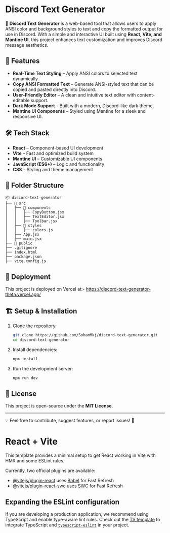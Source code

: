 # Discord Text Generator

🚀 **Discord Text Generator** is a web-based tool that allows users to apply ANSI color and background styles to text and copy the formatted output for use in Discord. With a simple and interactive UI built using **React, Vite, and Mantine UI**, this project enhances text customization and improves Discord message aesthetics.

## 🎨 Features
- **Real-Time Text Styling** – Apply ANSI colors to selected text dynamically.
- **Copy ANSI Formatted Text** – Generate ANSI-styled text that can be copied and pasted directly into Discord.
- **User-Friendly Editor** – A clean and intuitive text editor with content-editable support.
- **Dark Mode Support** – Built with a modern, Discord-like dark theme.
- **Mantine UI Components** – Styled using Mantine for a sleek and responsive UI.

## 🛠️ Tech Stack
- **React** – Component-based UI development
- **Vite** – Fast and optimized build system
- **Mantine UI** – Customizable UI components
- **JavaScript (ES6+)** – Logic and functionality
- **CSS** – Styling and theme management

## 📂 Folder Structure
```
📦 discord-text-generator
├── 📂 src
│   ├── 📂 components
│   │   ├── CopyButton.jsx
│   │   ├── TextEditor.jsx
│   │   ├── Toolbar.jsx
│   ├── 📂 styles
│   │   ├── colors.js
│   ├── App.jsx
│   ├── main.jsx
├── 📂 public
├── .gitignore
├── index.html
├── package.json
├── vite.config.js
```

## 🚀 Deployment
This project is deployed on Vercel at:-
https://discord-text-generator-theta.vercel.app/


## 🏗️ Setup & Installation
1. Clone the repository:
   ```bash
   git clone https://github.com/SohamMkj/discord-text-generator.git
   cd discord-text-generator
   ```
2. Install dependencies:
   ```bash
   npm install
   ```
3. Run the development server:
   ```bash
   npm run dev
   ```

## 📜 License
This project is open-source under the **MIT License**.

---
💡 Feel free to contribute, suggest features, or report issues! 🎉




# React + Vite

This template provides a minimal setup to get React working in Vite with HMR and some ESLint rules.

Currently, two official plugins are available:

- [@vitejs/plugin-react](https://github.com/vitejs/vite-plugin-react/blob/main/packages/plugin-react/README.md) uses [Babel](https://babeljs.io/) for Fast Refresh
- [@vitejs/plugin-react-swc](https://github.com/vitejs/vite-plugin-react-swc) uses [SWC](https://swc.rs/) for Fast Refresh

## Expanding the ESLint configuration

If you are developing a production application, we recommend using TypeScript and enable type-aware lint rules. Check out the [TS template](https://github.com/vitejs/vite/tree/main/packages/create-vite/template-react-ts) to integrate TypeScript and [`typescript-eslint`](https://typescript-eslint.io) in your project.
